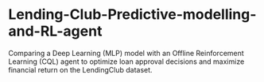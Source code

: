# Lending-Club-Predictive-modelling-and-RL-agent
Comparing a Deep Learning (MLP) model with an Offline Reinforcement Learning (CQL) agent to optimize loan approval decisions and maximize financial return on the LendingClub dataset.
